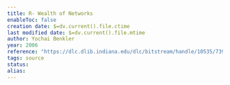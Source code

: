 ```yaml
---
title: R- Wealth of Networks
enableToc: false
creation date: $=dv.current().file.ctime
last modified date: $=dv.current().file.mtime
author: Yochai Benkler
year: 2006
reference: "https://dlc.dlib.indiana.edu/dlc/bitstream/handle/10535/7396/Wealth-of-Networks.pdf?sequence=1"
tags: source
status: 
alias: 
---
```



